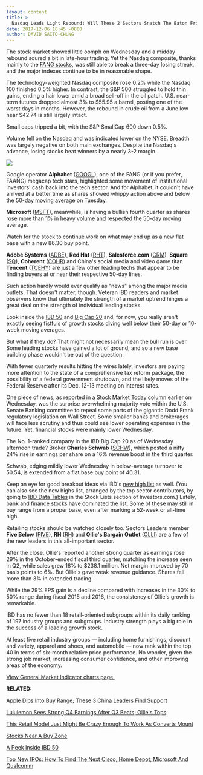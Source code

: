 ```yaml
---
layout: content
title: >-
  Nasdaq Leads Light Rebound; Will These 2 Sectors Snatch The Baton From Tech?
date: 2017-12-06 18:45 -0800
author: DAVID SAITO-CHUNG
---
```






The stock market showed little oomph on Wednesday and a midday rebound soured a bit in late-hour trading. Yet the Nasdaq composite, thanks mainly to the [FANG stocks](https://www.investors.com/market-trend/stock-market-today/alphabet-google-stock-buy-tech-breakout/), was still able to break a three-day losing streak, and the major indexes continue to be in reasonable shape.




 The technology-weighted Nasdaq composite rose 0.2% while the Nasdaq 100 finished 0.5% higher. In contrast, the S&P 500 struggled to hold thin gains, ending a hair lower amid a broad sell-off in the oil patch. U.S. near-term futures dropped almost 3% to $55.95 a barrel, posting one of the worst days in months. However, the rebound in crude oil from a June low near $42.74 is still largely intact.


Small caps tripped a bit, with the S&P SmallCap 600 down 0.5%.


Volume fell on the Nasdaq and was indicated lower on the NYSE. Breadth was largely negative on both main exchanges. Despite the Nasdaq's advance, losing stocks beat winners by a nearly 3-2 margin.


![](https://www.investors.com/wp-content/uploads/2017/12/MP120617-185x300.jpg)


Google operator **Alphabet** ([GOOGL](https://research.investors.com/quote.aspx?symbol=GOOGL)), one of the FANG (or if you prefer, FAANG) megacap tech stars, highlighted some movement of institutional investors' cash back into the tech sector. And for Alphabet, it couldn't have arrived at a better time as shares showed whippy action above and below the [50-day moving average](http://www.investors.com/how-to-invest/investors-corner/50-day-moving-average/) on Tuesday.


**Microsoft** ([MSFT](https://research.investors.com/quote.aspx?symbol=MSFT)), meanwhile, is having a bullish fourth quarter as shares rose more than 1% in heavy volume and respected the 50-day moving average.


Watch for the stock to continue work on what may end up as a new flat base with a new 86.30 buy point.


**Adobe Systems** ([ADBE](https://research.investors.com/quote.aspx?symbol=ADBE)), **Red Hat** ([RHT](https://research.investors.com/quote.aspx?symbol=RHT)), **Salesforce.com** ([CRM](https://research.investors.com/quote.aspx?symbol=CRM)), **Square** ([SQ](https://research.investors.com/quote.aspx?symbol=SQ)), **Coherent** ([COHR](https://research.investors.com/quote.aspx?symbol=COHR)) and China's social media and video game titan **Tencent** ([TCEHY](https://research.investors.com/quote.aspx?symbol=TCEHY)) are just a few other leading techs that appear to be finding buyers at or near their respective 50-day lines.


Such action hardly would ever qualify as "news" among the major media outlets. That doesn't matter, though. Veteran IBD readers and market observers know that ultimately the strength of a market uptrend hinges a great deal on the strength of individual leading stocks.


Look inside the [IBD 50](https://research.investors.com/stock-lists/ibd-50/) and [Big Cap 20](https://research.investors.com/stock-lists/big-cap-20/) and, for now, you really aren't exactly seeing fistfuls of growth stocks diving well below their 50-day or 10-week moving averages.



But what if they do? That might not necessarily mean the bull run is over. Some leading stocks have gained a lot of ground, and so a new base building phase wouldn't be out of the question.


With fewer quarterly results hitting the wires lately, investors are paying more attention to the state of a comprehensive tax reform package, the possibility of a federal government shutdown, and the likely moves of the Federal Reserve after its Dec. 12-13 meeting on interest rates.


One piece of news, as reported in a [Stock Market Today column](https://www.investors.com/category/market-trend/stock-market-today/) earlier on Wednesday, was the surprise overwhelming majority vote within the U.S. Senate Banking committee to repeal some parts of the gigantic Dodd Frank regulatory legislation on Wall Street. Some smaller banks and brokerages will face less scrutiny and thus could see lower operating expenses in the future. Yet, financial stocks were mainly lower Wednesday.



The No. 1-ranked company in the IBD Big Cap 20 as of Wednesday afternoon trade? Broker **Charles Schwab** ([SCHW](https://research.investors.com/quote.aspx?symbol=SCHW)), which posted a nifty 24% rise in earnings per share on a 16% revenue boost in the third quarter.


Schwab, edging mildly lower Wednesday in below-average turnover to 50.54, is extended from a flat base buy point of 46.31.


Keep an eye for good breakout ideas via IBD's [new high list](https://research.investors.com/stock-lists/new-highs/) as well. (You can also see the new highs list, arranged by the top sector contributors, by going to [IBD Data Tables](https://www.investors.com/ibd-data-tables/) in the Stock Lists section of Investors.com.) Lately, bank and finance stocks have dominated the list. Some of these may still in buy range from a proper base, even after marking a 52-week or all-time high.



Retailing stocks should be watched closely too. Sectors Leaders member **Five Below** ([FIVE](https://research.investors.com/quote.aspx?symbol=FIVE)), **RH** ([RH](https://research.investors.com/quote.aspx?symbol=RH)) and **Ollie's Bargain Outlet** ([OLLI](https://research.investors.com/quote.aspx?symbol=OLLI)) are a few of the new leaders in this all-important sector.


After the close, Ollie's reported another strong quarter as earnings rose 29% in the October-ended fiscal third quarter, matching the increase seen in Q2, while sales grew 18% to $238.1 million. Net margin improved by 70 basis points to 6%. But Ollie's gave weak revenue guidance. Shares fell more than 3% in extended trading.


While the 29% EPS gain is a decline compared with increases in the 30% to 50% range during fiscal 2015 and 2016, the consistency of Ollie's growth is remarkable.


IBD has no fewer than 18 retail-oriented subgroups within its daily ranking of 197 industry groups and subgroups. Industry strength plays a big role in the success of a leading growth stock.


At least five retail industry groups — including home furnishings, discount and variety, apparel and shoes, and automobile — now rank within the top 40 in terms of six-month relative price performance. No wonder, given the strong job market, increasing consumer confidence, and other improving areas of the economy.


[View General Market Indicator charts page.](https://www.investors.com/wp-content/uploads/2017/12/IBD0612152511GMI.pdf)


**RELATED:**


[Apple Dips Into Buy Range; These 3 China Leaders Find Support](https://www.investors.com/market-trend/stock-market-today/apple-dips-into-buy-range-these-3-china-leaders-find-support-sp-500-futures/)


[Lululemon Sees Strong Q4 Earnings After Q3 Beats; Ollie's Tops](https://www.investors.com/news/lululemon-athletica-ollies-bargain-outlet-earnings-on-tap-what-to-expect/)


[This Retail Model Just Might Be Crazy Enough To Work As Converts Mount](https://www.investors.com/news/this-retail-model-just-might-be-crazy-enough-to-work-as-converts-mount/)


[Stocks Near A Buy Zone](https://www.investors.com/category/stock-lists/stocks-near-a-buy-zone/)


[A Peek Inside IBD 50](https://research.investors.com/stock-lists/ibd-50/)


[Top New IPOs: How To Find The Next Cisco, Home Depot, Microsoft And Qualcomm](https://www.investors.com/news/top-ipo-stock-gems-which-new-stocks-next-google/)




